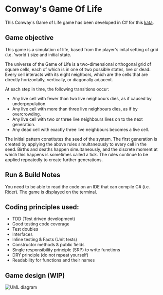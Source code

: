 # Conway's Game Of Life

This Conway's Game of Life game has been developed in C# for this [kata](https://github.com/MYOB-Technology/General_Developer/blob/main/katas/kata-conways-game-of-life/kata-conways-game-of-life.md). 

## Game objective

This game is a simulation of life, based from the player's inital setting of grid (i.e. 'world') size and initial state.

The universe of the Game of Life is a two-dimensional orthogonal grid of square cells, each of which is in one of two possible states, live or dead. Every cell interacts with its eight neighbors, which are the cells that are directly horizontally, vertically, or diagonally adjacent.

At each step in time, the following transitions occur:

- Any live cell with fewer than two live neighbours dies, as if caused by underpopulation.
- Any live cell with more than three live neighbours dies, as if by overcrowding.
- Any live cell with two or three live neighbours lives on to the next generation.
- Any dead cell with exactly three live neighbours becomes a live cell.

The initial pattern constitutes the seed of the system. The first generation is created by applying the above rules simultaneously to every cell in the seed. Births and deaths happen simultaneously, and the discrete moment at which this happens is sometimes called a tick. The rules continue to be applied repeatedly to create further generations.

## Run & Build Notes
You need to be able to read the code on an IDE that can compile C# (i.e. Rider). The game is displayed on the terminal.

## Coding principles used:
- TDD (Test driven development)
- Good testing code coverage
- Test doubles
- Interfaces
- Inline testing & Facts (Unit tests)
- Constructor methods & public fields 
- Single responsibility principle (SRP) to write functions
- DRY principle (do not repeat yourself)
- Readability for functions and their names

## Game design (WIP)

![UML diagram]()
